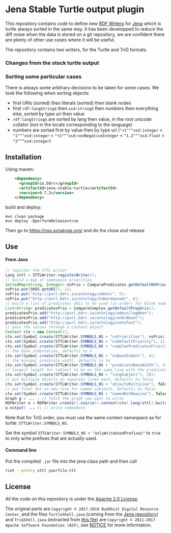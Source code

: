 # Jena Stable Turtle output plugin 

This repository contains code to define new [RDF Writers](https://jena.apache.org/documentation/io/rdf-output.html) for [Jena](https://jena.apache.org/) which is turtle always sorted in the same way. It has been developped to reduce the diff noise when the data is stored on a git repository, we are confident there are plenty of other use cases where it will be useful.

The repository contains two writers, for the Turtle and TriG formats.

### Changes from the stock turtle output

### Sorting some particular cases

There is always some arbitrary decisions to be taken for some cases. We took the following when sorting objects:
- first URIs (sorted) then literals (sorted) then blank nodes
- first `rdf:langString`s then `xsd:string`s then numbers then everything else, sorted by type uri then value
- `rdf:langString`s are sorted by lang then value, in the root unicode collator (not in the locale corresponding to the language)
- numbers are sorted first by value then by type uri (`"+1"^^xsd:integer` < `"1"^^xsd:integer` < `"+1"^^xsd:nonNegativeInteger` < `"1.2"^^xsd:float` < `"2"^^xsd:integer`)

## Installation

Using maven:

```xml
    <dependency>
      <groupId>io.bdrc</groupId>
      <artifactId>jena-stable-turtle</artifactId>
      <version>0.7.2</version>
    </dependency>
```
build and deploy:
```
mvn clean package
mvn deploy -DperformRelease=true
```
Then go to https://oss.sonatype.org/ and do the close and release

## Use

#### From Java

```java
// register the STTL writer
Lang sttl = STTLWriter.registerWriter();
// build a map of namespace priorities
SortedMap<String, Integer> nsPrio = ComparePredicates.getDefaultNSPriorities();
nsPrio.put(SKOS.getURI(), 1);
nsPrio.put("http://purl.bdrc.io/ontology/admin/", 5);
nsPrio.put("http://purl.bdrc.io/ontology/toberemoved/", 6);
// build a list of predicates URIs to be used (in order) for blank node comparison
List<String> predicatesPrio = CompareComplex.getDefaultPropUris();
predicatesPrio.add("http://purl.bdrc.io/ontology/admin/logWhen");
predicatesPrio.add("http://purl.bdrc.io/ontology/onOrAbout");
predicatesPrio.add("http://purl.bdrc.io/ontology/noteText");
// pass the values through a Context object
Context ctx = new Context();
ctx.set(Symbol.create(STTLWriter.SYMBOLS_NS + "nsPriorities"), nsPrio);
ctx.set(Symbol.create(STTLWriter.SYMBOLS_NS + "nsDefaultPriority"), 2);
ctx.set(Symbol.create(STTLWriter.SYMBOLS_NS + "complexPredicatesPriorities"), predicatesPrio);
// the base indentation, defaults to 4
ctx.set(Symbol.create(STTLWriter.SYMBOLS_NS + "nsBaseIndent"), 4);
// the minimal predicate width, defaults to 14
ctx.set(Symbol.create(STTLWriter.SYMBOLS_NS + "predicateBaseWidth"), 14);
// longest length for subject to be on the same line with the predicate, defaults to 20
ctx.set(Symbol.create(STTLWriter.SYMBOLS_NS + "longSubject"), 20);
// put multiple objects on separate lines each, defaults to false
ctx.set(Symbol.create(STTLWriter.SYMBOLS_NS + "objectsMultiLine"), false);
// put final dot on new line for named subjects, defaults to false
ctx.set(Symbol.create(STTLWriter.SYMBOLS_NS + "namedDotNewLine"), false);
Graph g = ... ; // fetch the graph you want to write
RDFWriter w = RDFWriter.create().source().context(ctx).lang(sttl).build();
w.output( ... ); // write somewhere
```

Note that for TriG order, you must use the same context namespace as for turtle: `STTLWriter.SYMBOLS_NS`.

Set the symbol `STTLWriter.SYMBOLS_NS + "onlyWriteUsedPrefixes"` to `true` to only write prefixes that are actually used.

#### Command line

Put the compiled `.jar` file into the jena class path and then call

```sh
riot --pretty sttl yourfile.ttl
```


## License

All the code on this repository is under the [Apache 2.0 License](LICENSE). 

The original parts are `Copyright © 2017-2019 Buddhist Digital Resource Center`, and the files `TurtleShell.java` (coming from the [Jena repository](https://github.com/apache/jena/blob/master/jena-arq/src/main/java/org/apache/jena/riot/writer/TurtleShell.java)) and `TriGShell.java` (extracted from [this file](https://github.com/apache/jena/blob/master/jena-arq/src/main/java/org/apache/jena/riot/writer/TriGWriter.java)) are `Copyright © 2011-2017 Apache Software Foundation (ASF)`, see [NOTICE](https://github.com/apache/jena/blob/master/NOTICE) for more information.
